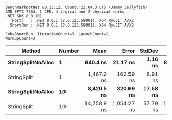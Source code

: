 ```

BenchmarkDotNet v0.13.12, Ubuntu 22.04.3 LTS (Jammy Jellyfish)
AMD EPYC 7763, 1 CPU, 4 logical and 2 physical cores
.NET SDK 8.0.101
  [Host]   : .NET 8.0.1 (8.0.123.58001), X64 RyuJIT AVX2
  ShortRun : .NET 8.0.1 (8.0.123.58001), X64 RyuJIT AVX2

Job=ShortRun  IterationCount=3  LaunchCount=1  
WarmupCount=3  

```
| Method             | Number | Mean        | Error       | StdDev   | Min         | Max         | Gen0   | Allocated |
|------------------- |------- |------------:|------------:|---------:|------------:|------------:|-------:|----------:|
| **StringSplitNoAlloc** | **1**      |    **840.4 ns** |    **21.17 ns** |  **1.16 ns** |    **839.5 ns** |    **841.7 ns** |      **-** |         **-** |
| StringSplit        | 1      |  1,467.2 ns |   162.59 ns |  8.91 ns |  1,460.6 ns |  1,477.4 ns | 0.0381 |    3208 B |
| **StringSplitNoAlloc** | **10**     |  **8,420.5 ns** |   **320.69 ns** | **17.58 ns** |  **8,406.9 ns** |  **8,440.3 ns** |      **-** |         **-** |
| StringSplit        | 10     | 14,758.9 ns | 1,054.27 ns | 57.79 ns | 14,705.4 ns | 14,820.2 ns | 0.3815 |   32080 B |
